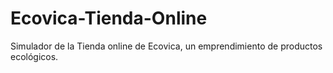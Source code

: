 # Ecovica-Tienda-Online

Simulador de la Tienda online de Ecovica, un emprendimiento de productos ecológicos. 
